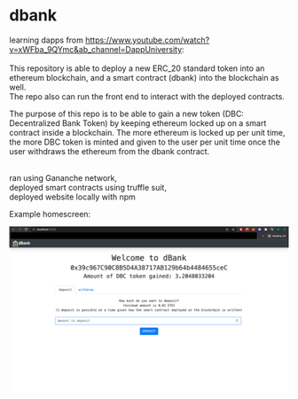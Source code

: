 # dbank
learning dapps from https://www.youtube.com/watch?v=xWFba_9QYmc&ab_channel=DappUniversity: <br /><br />
This repository is able to deploy a new ERC_20 standard token into an ethereum blockchain, and a smart contract (dbank) into the blockchain as well. <br />
The repo also can run the front end to interact with the deployed contracts. <br />

The purpose of this repo is to be able to gain a new token (DBC: Decentralized Bank Token) by keeping ethereum locked up on a smart contract inside a blockchain. The more ethereum is locked up per unit time, the more DBC token is minted and given to the user per unit time once the user withdraws the ethereum from the dbank contract. <br /> <br />

  ran using Gananche network, <br />
  deployed smart contracts using truffle suit, <br />
  deployed website locally with npm <br />
  
Example homescreen: <br />  

![alt text](https://github.com/EnrikoChavez/dbank/blob/master/_example_image_homescreen.png?raw=true)
